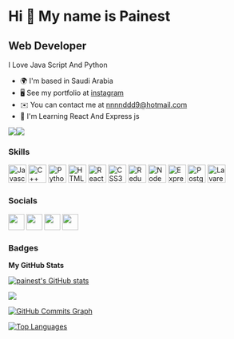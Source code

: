 Hi 👋 My name is Painest
========================

Web Developer
-------------

I Love Java Script And Python

*   🌍  I'm based in Saudi Arabia
*   🖥️  See my portfolio at [instagram](http://https://www.instagram.com/z_z5r/)
*   ✉️  You can contact me at [nnnnddd9@hotmail.com](mailto:nnnnddd9@hotmail.com)
*   🧠  I'm Learning React And Express js


<a href="https://www.twitter.com/PainestX" target="_blank" rel="noreferrer"><img
                  src="https://img.shields.io/twitter/follow/PainestX?logo=twitter&style=for-the-badge&color=000000&labelColor=181824"
                /></a><a href="https://www.github.com/painest" target="_blank" rel="noreferrer"><img
                  src="https://img.shields.io/github/followers/painest?logo=github&style=for-the-badge&color=000000&labelColor=181824" /></a>

### Skills
<p align="left">
                                <a href="https://developer.mozilla.org/en-US/docs/Web/JavaScript" target="_blank" rel="noreferrer"><img src="https://raw.githubusercontent.com/danielcranney/readme-generator/main/public/icons/skills/javascript-colored.svg" width="36" height="36" alt="Javascript" /></a>
                                <a href="https://docs.microsoft.com/en-us/cpp/?view=msvc-170" target="_blank" rel="noreferrer"><img src="https://raw.githubusercontent.com/danielcranney/readme-generator/main/public/icons/skills/cplusplus-colored.svg" width="36" height="36" alt="C++" /></a>
                                <a href="https://www.python.org/" target="_blank" rel="noreferrer"><img src="https://raw.githubusercontent.com/danielcranney/readme-generator/main/public/icons/skills/python-colored.svg" width="36" height="36" alt="Python" /></a>
                                <a href="https://developer.mozilla.org/en-US/docs/Glossary/HTML5" target="_blank" rel="noreferrer"><img src="https://raw.githubusercontent.com/danielcranney/readme-generator/main/public/icons/skills/html5-colored.svg" width="36" height="36" alt="HTML5" /></a>
                                <a href="https://reactjs.org/" target="_blank" rel="noreferrer"><img src="https://raw.githubusercontent.com/danielcranney/readme-generator/main/public/icons/skills/react-colored.svg" width="36" height="36" alt="React" /></a>
                                <a href="https://www.w3.org/TR/CSS/#css" target="_blank" rel="noreferrer"><img src="https://raw.githubusercontent.com/danielcranney/readme-generator/main/public/icons/skills/css3-colored.svg" width="36" height="36" alt="CSS3" /></a>
                                <a href="https://redux.js.org/" target="_blank" rel="noreferrer"><img src="https://raw.githubusercontent.com/danielcranney/readme-generator/main/public/icons/skills/redux-colored.svg" width="36" height="36" alt="Redux" /></a>
                                <a href="https://nodejs.org/en/" target="_blank" rel="noreferrer"><img src="https://raw.githubusercontent.com/danielcranney/readme-generator/main/public/icons/skills/nodejs-colored.svg" width="36" height="36" alt="NodeJS" /></a>
                                <a href="https://expressjs.com/" target="_blank" rel="noreferrer"><img src="https://raw.githubusercontent.com/danielcranney/readme-generator/main/public/icons/skills/express-colored-dark.svg" width="36" height="36" alt="Express" /></a>
                                <a href="https://www.postgresql.org/" target="_blank" rel="noreferrer"><img src="https://raw.githubusercontent.com/danielcranney/readme-generator/main/public/icons/skills/postgresql-colored.svg" width="36" height="36" alt="PostgreSQL" /></a>
                                <a href="https://laravel.com/" target="_blank" rel="noreferrer"><img src="https://raw.githubusercontent.com/danielcranney/readme-generator/main/public/icons/skills/laravel-colored.svg" width="36" height="36" alt="Lavarel" /></a>                            
</p>
                    

 ### Socials
                  
 <p align="left"> <a href="https://discord.com/users/zz5r" target="_blank" rel="noreferrer"><img src="https://raw.githubusercontent.com/danielcranney/readme-generator/main/public/icons/socials/discord.svg" width="32" height="32" /></a> <a href="https://www.github.com/painest" target="_blank" rel="noreferrer"><img src="https://raw.githubusercontent.com/danielcranney/readme-generator/main/public/icons/socials/github-dark.svg" width="32" height="32" /></a> <a href="http://www.instagram.com/z_z5r" target="_blank" rel="noreferrer"><img src="https://raw.githubusercontent.com/danielcranney/readme-generator/main/public/icons/socials/instagram.svg" width="32" height="32" /></a> <a href="https://www.twitter.com/PainestX" target="_blank" rel="noreferrer"><img src="https://raw.githubusercontent.com/danielcranney/readme-generator/main/public/icons/socials/twitter.svg" width="32" height="32" /></a></p>

### Badges

<b>My GitHub Stats</b>

<a href="http://www.github.com/painest"><img src="https://github-readme-stats.vercel.app/api?username=painest&show_icons=true&hide=contribs&count_private=true&title_color=000000&text_color=ffffff&icon_color=000000&bg_color=181824&hide_border=true&show_icons=true" alt="painest's GitHub stats" /></a>

<a href="http://www.github.com/painest"><img src="https://github-readme-streak-stats.herokuapp.com/?user=painest&stroke=ffffff&background=181824&ring=000000&fire=000000&currStreakNum=ffffff&currStreakLabel=000000&sideNums=ffffff&sideLabels=ffffff&dates=ffffff&hide_border=true" /></a>

<a href="http://www.github.com/painest"><img src="https://activity-graph.herokuapp.com/graph?username=painest&bg_color=181824&color=ffffff&line=000000&point=ffffff&area_color=181824&area=true&hide_border=true&custom_title=GitHub%20Commits%20Graph" alt="GitHub Commits Graph" /></a>

<a href="https://github.com/painest" align="left"><img src="https://github-readme-stats.vercel.app/api/top-langs/?username=painest&langs_count=10&title_color=000000&text_color=ffffff&icon_color=000000&bg_color=181824&hide_border=true&locale=en&custom_title=Top%20%Languages" alt="Top Languages" /></a> 
